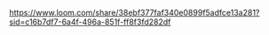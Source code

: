 
https://www.loom.com/share/38ebf377faf340e0899f5adfce13a281?sid=c16b7df7-6a4f-496a-851f-ff8f3fd282df
